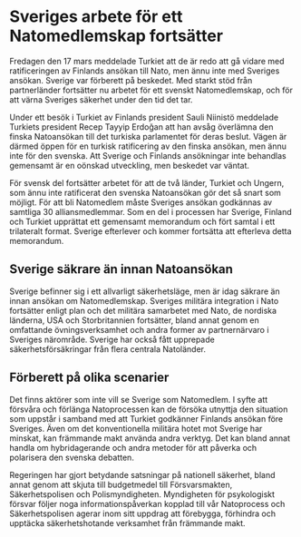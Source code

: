 # Sveriges arbete för ett Natomedlemskap fortsätter

Fredagen den 17 mars meddelade Turkiet att de är redo att gå vidare med ratificeringen av Finlands ansökan till Nato, men ännu inte med Sveriges ansökan. Sverige var förberett på beskedet. Med starkt stöd från partnerländer fortsätter nu arbetet för ett svenskt Natomedlemskap, och för att värna Sveriges säkerhet under den tid det tar.

Under ett besök i Turkiet av Finlands president Sauli Niinistö meddelade Turkiets president Recep Tayyip Erdoğan att han avsåg överlämna den finska Natoansökan till det turkiska parlamentet för deras beslut. Vägen är därmed öppen för en turkisk ratificering av den finska ansökan, men ännu inte för den svenska. Att Sverige och Finlands ansökningar inte behandlas gemensamt är en oönskad utveckling, men beskedet var väntat.

För svensk del fortsätter arbetet för att de två länder, Turkiet och Ungern, som ännu inte ratificerat den svenska Natoansökan gör det så snart som möjligt. För att bli Natomedlem måste Sveriges ansökan godkännas av samtliga 30 alliansmedlemmar. Som en del i processen har Sverige, Finland och Turkiet upprättat ett gemensamt memorandum och fört samtal i ett trilateralt format. Sverige efterlever och kommer fortsätta att efterleva detta memorandum.

## Sverige säkrare än innan Natoansökan

Sverige befinner sig i ett allvarligt säkerhetsläge, men är idag säkrare än innan ansökan om Natomedlemskap. Sveriges militära integration i Nato fortsätter enligt plan och det militära samarbetet med Nato, de nordiska länderna, USA och Storbritannien fortsätter, bland annat genom en omfattande övningsverksamhet och andra former av partnernärvaro i Sveriges närområde. Sverige har också fått upprepade säkerhetsförsäkringar från flera centrala Natoländer.

## Förberett på olika scenarier

Det finns aktörer som inte vill se Sverige som Natomedlem. I syfte att försvåra och förlänga Natoprocessen kan de försöka utnyttja den situation som uppstår i samband med att Turkiet godkänner Finlands ansökan före Sveriges. Även om det konventionella militära hotet mot Sverige har minskat, kan främmande makt använda andra verktyg. Det kan bland annat handla om hybridagerande och andra metoder för att påverka och polarisera den svenska debatten.

Regeringen har gjort betydande satsningar på nationell säkerhet, bland annat genom att skjuta till budgetmedel till Försvarsmakten, Säkerhetspolisen och Polismyndigheten. Myndigheten för psykologiskt försvar följer noga informationspåverkan kopplad till vår Natoprocess och Säkerhetspolisen agerar inom sitt uppdrag att förebygga, förhindra och upptäcka säkerhetshotande verksamhet från främmande makt.
